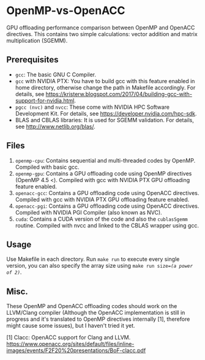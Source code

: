 # OpenMP-vs-OpenACC
GPU offloading performance comparison between OpenMP and OpenACC directives.
This contains two simple calculations: vector addition and matrix multiplication (SGEMM).

## Prerequisites
* `gcc`: The basic GNU C Compiler.
* `gcc` with NVIDIA PTX: You have to build gcc with this feature enabled in home directory, otherwise change the path in Makefile accordingly. For details, see https://kristerw.blogspot.com/2017/04/building-gcc-with-support-for-nvidia.html.
* `pgcc (nvc)` and `nvcc`: These come with NVIDIA HPC Software Development Kit. For details, see https://developer.nvidia.com/hpc-sdk.
* BLAS and CBLAS libraries: It is used for SGEMM validation. For details, see http://www.netlib.org/blas/.

## Files
1. `openmp-cpu`: Contains sequential and multi-threaded codes by OpenMP. Compiled with basic gcc.
2. `openmp-gpu`: Contains a GPU offloading code using OpenMP directives (OpenMP 4.5 <). Compiled with gcc with NVIDIA PTX GPU offloading feature enabled.
3. `openacc-gcc`: Contains a GPU offloading code using OpenACC directives. Compiled with gcc with NVIDIA PTX GPU offloading feature enabled.
4. `openacc-pgi`: Contains a GPU offloading code using OpenACC directives. Compiled with NVIDIA PGI Compiler (also known as NVC).
5. `cuda`: Contains a CUDA version of the code and also the `cublasSgemm` routine. Compiled with nvcc and linked to the CBLAS wrapper using gcc.

## Usage
Use Makefile in each directory. Run `make run` to execute every single version, you can also specify the array size using <code>make run size=*(a power of 2)*</code>.

## Misc.
These OpenMP and OpenACC offloading codes should work on the LLVM/Clang compiler (Although the OpenACC implementation is still in progress and it's translated to OpenMP directives internally [1], therefore might cause some issues), but I haven't tried it yet.

[1] Clacc: OpenACC support for Clang and LLVM. https://www.openacc.org/sites/default/files/inline-images/events/F2F20%20presentations/BoF-clacc.pdf
